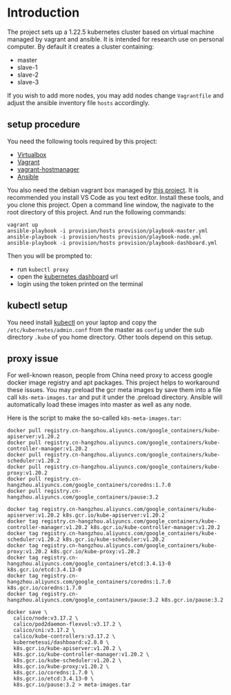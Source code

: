# Introduction

The project sets up a 1.22.5 kubernetes cluster based on virtual machine
managed by vagrant and ansible. It is intended for research use on personal
computer. By default it creates a cluster containing:

- master
- slave-1
- slave-2
- slave-3


If you wish to add more nodes, you may add nodes change `Vagrantfile` and
adjust the ansible inventory file `hosts` accordingly.

## setup procedure

You need the following tools required by this project:

- [Virtualbox][1]
- [Vagrant][2]
- [vagrant-hostmanager][7]
- [Ansible][3]

You also need the debian vagrant box managed by [this project][4].
It is recommended you install VS Code as you text editor.
Install these tools, and you clone this project.
Open a command line window, the nagivate to the root directory of this project.
And run the following commands:

    vagrant up
    ansible-playbook -i provision/hosts provision/playbook-master.yml
    ansible-playbook -i provision/hosts provision/playbook-node.yml
    ansible-playbook -i provision/hosts provision/playbook-dashboard.yml

Then you will be prompted to:

- run `kubectl proxy`
- open the [kubernetes dashboard][5] url
- login using the token printed on the terminal

## kubectl setup

You need install [kubectl][6] on your laptop and copy the
`/etc/kubernetes/admin.conf` from the master as `config`
under the sub directory `.kube` of you home directory.
Other tools depend on this setup.

## proxy issue

For well-known reason, people from China need proxy to access google
docker image registry and apt packages. This project helps to workaround
these issues. You may preload the gcr meta images by save them into a file
call `k8s-meta-images.tar` and put it under the .preload directory. Ansible
will automatically load these images into master as well as any node.

Here is the script to make the so-called `k8s-meta-images.tar`:

	docker pull registry.cn-hangzhou.aliyuncs.com/google_containers/kube-apiserver:v1.20.2
	docker pull registry.cn-hangzhou.aliyuncs.com/google_containers/kube-controller-manager:v1.20.2
	docker pull registry.cn-hangzhou.aliyuncs.com/google_containers/kube-scheduler:v1.20.2
	docker pull registry.cn-hangzhou.aliyuncs.com/google_containers/kube-proxy:v1.20.2
	docker pull registry.cn-hangzhou.aliyuncs.com/google_containers/coredns:1.7.0
	docker pull registry.cn-hangzhou.aliyuncs.com/google_containers/pause:3.2

	docker tag registry.cn-hangzhou.aliyuncs.com/google_containers/kube-apiserver:v1.20.2 k8s.gcr.io/kube-apiserver:v1.20.2
	docker tag registry.cn-hangzhou.aliyuncs.com/google_containers/kube-controller-manager:v1.20.2 k8s.gcr.io/kube-controller-manager:v1.20.2
	docker tag registry.cn-hangzhou.aliyuncs.com/google_containers/kube-scheduler:v1.20.2 k8s.gcr.io/kube-scheduler:v1.20.2
	docker tag registry.cn-hangzhou.aliyuncs.com/google_containers/kube-proxy:v1.20.2 k8s.gcr.io/kube-proxy:v1.20.2
	docker tag registry.cn-hangzhou.aliyuncs.com/google_containers/etcd:3.4.13-0 k8s.gcr.io/etcd:3.4.13-0
	docker tag registry.cn-hangzhou.aliyuncs.com/google_containers/coredns:1.7.0 k8s.gcr.io/coredns:1.7.0
	docker tag registry.cn-hangzhou.aliyuncs.com/google_containers/pause:3.2 k8s.gcr.io/pause:3.2

	docker save \
	  calico/node:v3.17.2 \
	  calico/pod2daemon-flexvol:v3.17.2 \
	  calico/cni:v3.17.2 \
	  calico/kube-controllers:v3.17.2 \
	  kubernetesui/dashboard:v2.0.0 \
	  k8s.gcr.io/kube-apiserver:v1.20.2 \
	  k8s.gcr.io/kube-controller-manager:v1.20.2 \
	  k8s.gcr.io/kube-scheduler:v1.20.2 \
	  k8s.gcr.io/kube-proxy:v1.20.2 \
	  k8s.gcr.io/coredns:1.7.0 \
	  k8s.gcr.io/etcd:3.4.13-0 \
	  k8s.gcr.io/pause:3.2 > meta-images.tar


[1]: https://www.virtualbox.org/
[2]: https://www.vagrantup.com/
[3]: https://www.ansible.com/
[4]: https://github.com/schnell18/vmbot/tree/master/debian
[5]: http://localhost:8001/api/v1/namespaces/kubernetes-dashboard/services/https:kubernetes-dashboard:/proxy/
[6]: https://k8smeetup.github.io/docs/tasks/tools/install-kubectl/
[7]: https://github.com/devopsgroup-io/vagrant-hostmanager
